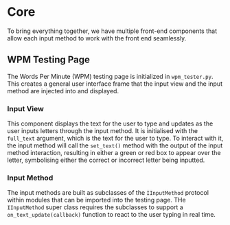 # Core
To bring everything together, we have multiple front-end components that allow each input method to work with the front end seamlessly.

## WPM Testing Page
The Words Per Minute (WPM) testing page is initialized in `wpm_tester.py`. This creates a general user interface frame that the input view and the input method are injected into and displayed.

### Input View
This component displays the text for the user to type and updates as the user inputs letters through the input method. It is initialised with the `full_text` argument, which is the text for the user to type. To interact with it, the input method will call the `set_text()` method with the output of the input method interaction, resulting in either a green or red box to appear over the letter, symbolising either the correct or incorrect letter being inputted.

### Input Method
The input methods are built as subclasses of the `IInputMethod` protocol within modules that can be imported into the testing page. THe `IInputMethod` super class requires the subclasses to support a `on_text_update(callback)` function to react to the user typing in real time.

